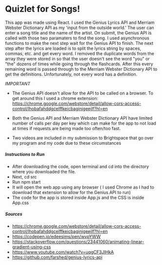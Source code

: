 # Quizlet for Songs!

This app was made using React.
I used the Genius Lyrics API and Merriam Webster Dictionary API as my 'input from the outside world.' The user can enter a song title and the name of the artist. On submit, the Genius API is called with those two paramaters to find the song. I used asynchronous functions to make the next step wait for the Genius API to finish. The next step after the lyrics are loaded is to split the lyrics string by spaces, commas, etc. and get every word. I removed the duplicate words from the array they were stored in so that the user doesn't see the word "you" or "the" dozens of times while going through the flashcards. After this every remaining word is passed through to the Merriam Webster Dictionary API to get the definitions. Unfortunately, not every word has a definition. 

*IMPORTANT*
* The Genius API doesn't allow for the API to be called on a browser. To get around this I used a chrome extension: 
https://chrome.google.com/webstore/detail/allow-cors-access-control/lhobafahddgcelffkeicbaginigeejlf?hl=en

* Both the Genius API and Merriam Webster Dictionary API have limited number of calls per day per key which can make for the app to not load at times if requests are being made too often/too fast.
* Two videos are included in my submission to Brightspace that go over my program and my code due to these circumstances

##### Instructions to Run
* After downloading the code, open terminal and cd into the directory where you downloaded the file.
* Next, cd src
* Run npm start
* It will open the web app using any browser ( I used Chrome as I had to download that extension to allow for the Genius API to run)
* The code for the app is stored inside App.js and the CSS is inside App.css
##### Sources 
* https://chrome.google.com/webstore/detail/allow-cors-access-control/lhobafahddgcelffkeicbaginigeejlf?hl=en
* https://codepen.io/edeesims/pen/wvpYWW
* https://stackoverflow.com/questions/23441060/animating-linear-gradient-using-css
* https://www.youtube.com/watch?v=uqgCF3JIHkA
* https://github.com/farshed/genius-lyrics-api
